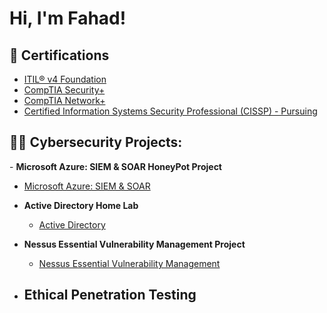 <h1>Hi, I'm Fahad!</h1>
  


<h2>🥇 Certifications</h2>

- [ITIL® v4 Foundation]()
- [CompTIA Security+]()
- [CompTIA Network+]()
- [Certified Information Systems Security Professional (CISSP) - Pursuing]()
  
<h2>👨‍💻 Cybersecurity Projects:</h2>
- <b>Microsoft Azure: SIEM & SOAR HoneyPot Project</b>
  
  - [Microsoft Azure: SIEM & SOAR](https://github.com/M-FahadAli/MicrosoftAzureSentinental-SIEM-)
  
- <b>Active Directory Home Lab</b>
  - [Active Directory](https://github.com/M-FahadAli/Active-Directory-Project)

- <b>Nessus Essential Vulnerability Management Project</b>
  - [Nessus Essential Vulnerability Management](https://github.com/M-FahadAli/VulnerabilityManagement-NessusEssentials)

- <b>Ethical Penetration Testing</b>
  - 
